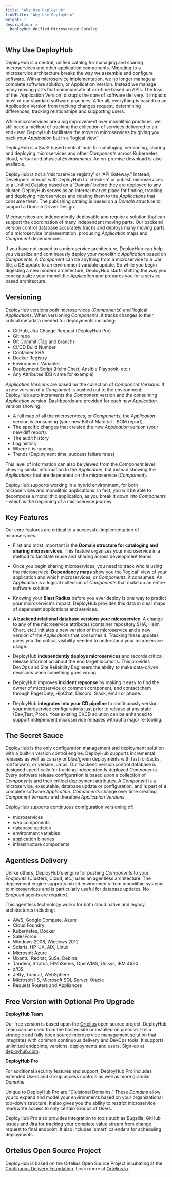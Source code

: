 ```yaml
---
title: "Why Use DeployHub"
linkTitle: "Why Use DeployHub"
weight: 1
description: >
  DeployHub Unified Microservice Catalog
---
```


## Why Use DeployHub

DeployHub is a central, unified catalog for managing and sharing microservices and other application components. Migrating to a microservice architecture breaks the way we assemble and configure software. With a microservice implementation, we no longer manage a complete software solution, or Application Version. Instead we manage many moving parts that communicate at run-time based on APIs.  The loss of the 'Application Version' disrupts the core of software delivery.  It impacts most of our standard software practices.  After all, everything is based on an Application Version from tracking changes request, determining differences, tracking relationships and supporting users. 

While microservices are a big improvement over monolithic practices, we still need a method of tracking the collection of services delivered to an end-user. DeployHub facilitates the move to microservices by giving you back your _Application_ but in a 'logical view.'

DeployHub is a SaaS based central 'hub' for cataloging, versioning, sharing and deploying microservices and other _Components_ across Kubernetes, cloud, virtual and physical _Environments_. An on-premise download is also available.

DeployHub is not a 'microservice registry' or 'API Gateway."  Instead, Developers interact with DeployHub to 'check-in' or publish microservices to a Unified Catalog based on a 'Domain' before they are deployed to any cluster. DeployHub serves as an internal market place for finding, tracking and deploying microservices and relating them to the _Applications_ that consume them. The publishing catalog is based on a _Domain_ structure to support a Domain Driven Design.

Microservices are independently deployable and require a solution that can support the coordination of many independent moving parts. Our backend version control database accurately tracks and deploys many moving parts of a microservice implementation, producing _Application_ maps and _Component_ dependencies.

If you have not moved to a microservice architecture, DeployHub can help you visualize and continuously deploy your monolithic _Application_ based on _Components_.  A _Component_ can be anything from a microservice to a .Jar file, a DB update to an environment variable update.  So while you begin digesting a new modern architecture, DeployHub starts shifting the way you conceptualize your monolithic _Application_ and prepares you for a service based architecture.

## Versioning

DeployHub versions both microservices (_Components_) and 'logical' _Applications_.  When versioning _Components_, it tracks changes to their critical metadata needed for deployments including:

- GitHub, Jira Change Request (DeployHub Pro)
- Git repo
- Git Commit (Tag and branch)
- CI/CD Build Number
- Container SHA
- Docker Registry
- Environment Variables
- Deployment Script (Helm Chart, Ansible Playbook, etc.)
- Any Attributes (DB Name for example)

 _Application Versions_ are based on the collection of _Component Versions_. If a new version of a _Component_ is pushed out to the environment, DeployHub auto increments the _Component_ version and the consuming _Application_ version.  Dashboards are provided for each new _Application_ version showing:

- A full map of all the microservices, or _Components_, the _Application_ version is consuming (your new Bill of Material - BOM report).
- The specific changes that created the new _Application_ version (your new diff report).
- The audit history
- Log history
- Where it is running
- Trends (Deployment time, success failure rates)

This level of information can also be viewed from the _Component_ level showing similar information to the _Application_, but instead showing the _Applications_ that are dependent on the microservice (_Component_).

DeployHub supports working in a hybrid environment, for both microservices and monolithic applications. In fact, you will be able to decompose a monolithic application, as you break it down into _Components_ - which is the beginning of a microservice journey.

## Key Features

Our core features are critical to a successful implementation of microservices.

- First and most important is the **Domain structure for cataloging and sharing microservices**. This feature organizes your microservice in a method to facilitate reuse and sharing across development teams.

- Once you begin sharing microservices, you need to track who is using the microservice.  **Dependency maps** show you the 'logical' view of your application and which microservices, or _Components_, it consumes. An _Application_ is a logical collection of _Components_ that make up an entire software solution.

- Knowing your **Blast Radius** before you ever deploy is one way to predict your microservice's impact. DeployHub provides this data in clear maps of dependent applications and services. 

- **A backend relational database versions your microservice**. A change to any of the microservice attributes (container repository SHA, Helm Chart, etc.) initiates a new version of the microservice and a new version of the _Applications_ that consumes it. Tracking these updates gives you the critical visibility needed to understand your microservice usage.  

- DeployHub **independently deploys microservices** and records critical release information about the end target locations. This provides DevOps and Site Reliability Engineers the ability to make data-driven decisions when something goes wrong.

- DeployHub improves **incident repsonse** by making it easy to find the owner of microservice or common component, and contact them through PagerDuty, HipChat, Discord, Slack, email or phone.

- DeployHub **integrates into your CD pipeline** to continuously version your microservice configurations just prior to release at any state (Dev,Test, Prod). Your existing CI/CD solution can be enhanced to support independent microservice releases without a major re-tooling.

## The Secret Sauce

DeployHub is the only configuration management and deployment solution with a built-in version control engine. DeployHub supports incremental releases as well as canary or blue/green deployments with fast rollbacks, roll forward, or version jumps. Our backend version control database is designed specifically for tracking independently deployed _Components_. Every software release configuration is based upon a collection of _Components_ and their critical deployment attributes. A _Component_ is a microservice, executable, database update or configuration, and is part of a complete software _Application_. _Components_ change over time creating _Component Versions_ and therefore _Application Versions_.

DeployHub supports continuous configuration versioning of:

- microservices
- web components
- database updates
- environment variables
- application binaries
- infrastructure components

## Agentless Delivery

  Unlike others, DeployHub's engine for pushing _Components_ to your _Endpoints_ (Clusters, Cloud, etc.) uses an agentless architecture. The deployment engine supports mixed environments from monolithic systems to microservices and is particularly useful for database updates. No _Endpoint_ agents are required.  

This agentless technology works for both cloud native and legacy architectures including:

- AWS, Google Compute, Azure
- Cloud Foundry
- Kubernetes, Docker
- SalesForce
- Windows 2008, Windows 2012
- Solaris, HP-UX, AIX, Linux
- Microsoft Azure
- Ubantu, Redhat, SuSe, Debina
- Tandem, Stratus, IBM iSeries, OpenVMS, Unisys, IBM 4690
- z/OS
- Jetty, Tomcat, WebSphere
- Microsoft IIS, Microsoft SQL Server, Oracle
- Request Routers and Appliances

## Free Version with Optional Pro Upgrade

**DeployHub Team**

Our free version is based upon the [Ortelius](https://www.ortelius.io/) open source project. DeployHub Team can be used from the hosted site or installed on premise. It is a strategic and fully open source microservice management solution that integrates with common continuous delivery and DevOps tools. It supports unlimited endpoints, versions, deployments and users. Sign-up at [deployhub.com](https://www.deployhub.com/microservice-dashboard/).

**DeployHub Pro**

For additional security features and support, DeployHub Pro includes extended Users and Group access controls as well as more granular _Domains_.

Unique to DeployHub Pro are "Divisional Domains." These _Domains_ allow you to expand and model your environments based on your organizational top-down structure. It also gives you the ability to restrict microservice read/write access to only certain Groups of Users.

DeployHub Pro also provides integration to tools such as Bugzilla, GitHub Issues and Jira for tracking your complete value stream from change request to final endpoint. It also includes 'smart' calendars for scheduling deployments.

## Ortelius Open Source Project

DeployHub is based on the Ortelius Open Source Project incubating at the [Continuous Delivery Foundation](https://cd.foundation/). Learn more at [Ortelius.io](http://www.ortelius.io/).
